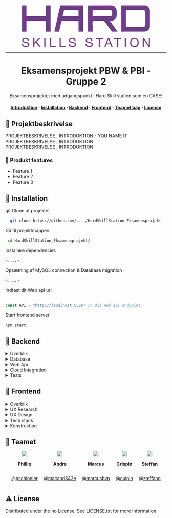   <div align="center">
  
  <img src="frontend\public\assets\images\HSS_Logo.png" alt="logo" width="400" height="auto" />
  
  --- 
  
  <h1>Eksamensprojekt PBW & PBI - Gruppe 2</h1>
  
  <p>
    Eksamensprojektet med udgangspunkt i Hard Skill station som en CASE!
  </p>

  <h4>
    <a href="#om-projektet">Introduktion</a>
  <span> · </span>
      <a href="#installation">Installation</a>
  <span> · </span>
    <a href="#backend">Backend</a>
  <span> · </span>
    <a href="#frontend">Frontend</a>
    <span> · </span>
    <a href="#teamet">Teamet bag</a>
        <span> · </span>
    <a href="#licence">Licence</a>

  </h4>

  </div>

<!-- OM PROJEKTET -->
## :star2: Projektbeskrivelse
<div id="om-projektet">
PROJEKTBESKRIVELSE , INTRODUKTION - YOU NAME IT<br>
PROJEKTBESKRIVELSE , INTRODUKTION <br>
PROJEKTBESKRIVELSE , INTRODUKTION <br>


### :dart: Produkt features

- Feature 1
- Feature 2
- Feature 3

</div>


<!-- Getting Started -->
## 	:toolbox: Installation

<div id="#installation"><div>
git Clone af projektet

```bash
  git clone https://github.com/..../HardSkillStation_Eksamensprojekt
```


Gå til projektmappen
```bash
 cd HardSkillStation_Eksamensprojekt/
 ```


Installere dependencies

```bash
<....>
 ```

Opsætning af MySQL connection & Database migration

```bash
<....>
```

Indtast dit Web api url

```javascript

const API = "http://localhost:5555" // Dit Web api endpoint

```


Start frontend server

```bash
npm start
 ```

<!-- Backend -->
## :compass: Backend


<details>
  <summary>Overblik</summary>
  <p>Hej hej ja hej hej HSS hej</p>

</details>

<details>
  <summary>Database</summary>
  <p>Hej hej ja hej hej HSS hej</p>
</details>

<details>
<summary>Web Api</summary>
  <p>Hej hej ja hej hej HSS hej</p>
</details>

<details>
<summary>Cloud Integration</summary>
  <p>Hej hej ja hej hej HSS hej</p>
</details>
<details>
<summary>Tests</summary>
  <p>Hej hej ja hej hej HSS hej</p>
</details>


<!-- Frontend -->
## :art: Frontend



<details>
  <summary>Overblik</summary>
  <p>Hej hej ja hej hej HSS hej</p>
</details>

<details>
  <summary>UX Research</summary>
  <p>Hej hej ja hej hej HSS hej</p>
</details>

<details>
<summary>UX Design</summary>
  <p>Hej hej ja hej hej HSS hej</p>

| Farvevalg         | Hex                                                                |
| ----------------- | ------------------------------------------------------------------ |
| Primary Color | ![#222831](https://via.placeholder.com/10/222831?text=+) #222831 |
| Secondary Color | ![#393E46](https://via.placeholder.com/10/393E46?text=+) #393E46 |
| Accent Color | ![#00ADB5](https://via.placeholder.com/10/00ADB5?text=+) #00ADB5 |
| Text Color | ![#EEEEEE](https://via.placeholder.com/10/EEEEEE?text=+) #EEEEEE |

  
</details>

<details>
<summary>Tech stack</summary>
  <p>Hej hej ja hej hej HSS hej</p>
  

</details>

<details>
<summary>Konstruktion</summary>
  <p>Hej hej ja hej hej HSS hej</p>
</details>



## :wave: Teamet

<div style="display:flex;justify-content:space-evenly">

  <div style="display:flex; flex-direction:column; align-items:center">
  <img src="https://contrib.rocks/image?repo=Louis3797/awesome-readme-template"/>
 
  <b>Phillip</b>

   [@pschioeler](https://github.com/Pschioeler)

  </div>


  <div style="display:flex; flex-direction:column; align-items:center">
  <img src="https://contrib.rocks/image?repo=Louis3797/awesome-readme-template"/>

  <b>Andre</b>

  [@macand842e](https://github.com/macand842e)
    
  </div>



  <div style="display:flex; flex-direction:column; align-items:center">
  <img src="https://contrib.rocks/image?repo=Louis3797/awesome-readme-template"/>

  <b>Marcus</b>
  
  [@marcusbvn](https://github.com/marcusbvn)

   </div>



  <div style="display:flex; flex-direction:column; align-items:center">
  <img src="https://contrib.rocks/image?repo=Louis3797/awesome-readme-template"/>

  <b>Crispin</b>

  [@cuipin](https://github.com/cuipin)

   </div>


  <div style="display:flex; flex-direction:column; align-items:center">
  <img src="https://contrib.rocks/image?repo=Louis3797/awesome-readme-template"/>

  <b>Steffan</b>

  [@zteffano](https://github.com/zteffano)
  
   </div>

</div>


<!-- License -->
## :warning: License

Distributed under the no License. See LICENSE.txt for more information.


